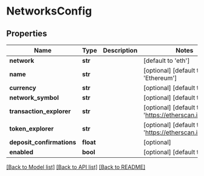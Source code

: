 # NetworksConfig

## Properties
Name | Type | Description | Notes
------------ | ------------- | ------------- | -------------
**network** | **str** |  | [default to 'eth']
**name** | **str** |  | [optional] [default to 'Ethereum']
**currency** | **str** |  | [optional] [default to 'Gwei']
**network_symbol** | **str** |  | [optional] [default to 'ETH']
**transaction_explorer** | **str** |  | [optional] [default to 'https://etherscan.io/tx/']
**token_explorer** | **str** |  | [optional] [default to 'https://etherscan.io/token/']
**deposit_confirmations** | **float** |  | [optional] 
**enabled** | **bool** |  | [optional] [default to True]

[[Back to Model list]](../README.md#documentation-for-models) [[Back to API list]](../README.md#documentation-for-api-endpoints) [[Back to README]](../README.md)


